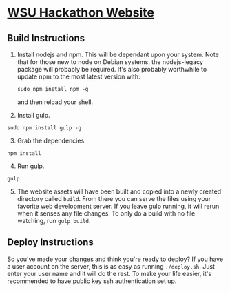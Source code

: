 [WSU Hackathon Website](http://hackathon.eecs.wsu.edu)
======================

Build Instructions
------------------
1. Install nodejs and npm. This will be dependant upon your system. Note that for
   those new to node on Debian systems, the nodejs-legacy package
   will probably be required. It's also probably worthwhile to update npm to
   the most latest version with:
   ```
   sudo npm install npm -g
   ```
   and then reload your shell.

2. Install gulp.
  ```
  sudo npm install gulp -g
  ```

3. Grab the dependencies.
  ```
  npm install
  ```

4. Run gulp.
  ```
  gulp
  ```

5. The website assets will have been built and copied into a newly created
   directory called ```build```. From there you can serve the files using
   your favorite web development server. If you leave gulp running, it will
   rerun when it senses any file changes. To only do a build with no file
   watching, run ```gulp build```.


Deploy Instructions
-------------------
So you've made your changes and think you're ready to deploy? If you have a user
account on the server, this is as easy as running ```./deploy.sh```. Just enter
your user name and it will do the rest. To make your life easier, it's
recommended to have public key ssh authentication set up.